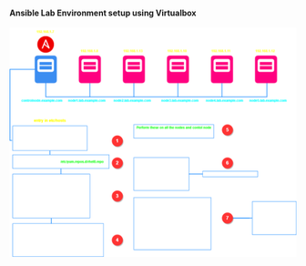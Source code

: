 

<h4>Ansible Lab Environment setup using Virtualbox</h4>

![image](https://github.com/vijayendrar/devsecops/blob/main/Ansible/images/setup.png)



